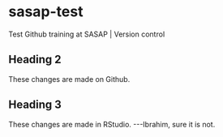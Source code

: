 # sasap-test
Test Github training at SASAP | Version control

## Heading 2
These changes are made on Github.

## Heading 3
These changes are made in RStudio.
---Ibrahim, sure it is not.